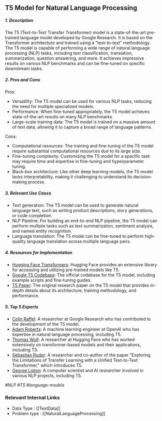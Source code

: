 ## T5 Model for Natural Language Processing

##### **1. Description**
The T5 (Text-to-Text Transfer Transformer) model is a state-of-the-art pre-trained language model developed by Google Research. It is based on the Transformer architecture and trained using a "text-to-text" methodology. The T5 model is capable of performing a wide range of natural language processing (NLP) tasks, including text classification, translation, summarization, question answering, and more. It achieves impressive results on various NLP benchmarks and can be fine-tuned on specific downstream tasks.

##### **2. Pros and Cons**
Pros:
- Versatility: The T5 model can be used for various NLP tasks, reducing the need for multiple specialized models.
- Performance: When fine-tuned appropriately, the T5 model achieves state-of-the-art results on many NLP benchmarks.
- Large-scale training data: The T5 model is trained on a massive amount of text data, allowing it to capture a broad range of language patterns.

Cons:
- Computational resources: The training and fine-tuning of the T5 model require substantial computational resources due to its large size.
- Fine-tuning complexity: Customizing the T5 model for a specific task may require time and expertise in fine-tuning and hyperparameter tuning.
- Black-box architecture: Like other deep learning models, the T5 model lacks interpretability, making it challenging to understand its decision-making process.

##### **3. Relevant Use Cases**
- Text generation: The T5 model can be used to generate natural language text, such as writing product descriptions, story generations, or code completion.
- NLP Pipeline: For building an end-to-end NLP pipeline, the T5 model can perform multiple tasks such as text summarization, sentiment analysis, and named entity recognition.
- Language translation: The T5 model can be fine-tuned to perform high-quality language translation across multiple language pairs.

##### **4. Resources for Implementation**
- [Hugging Face Transformers](https://github.com/huggingface/transformers): Hugging Face provides an extensive library for accessing and utilizing pre-trained models like T5.
- [Google T5 Codebase](https://github.com/google-research/text-to-text-transfer-transformer): The official codebase for the T5 model, including example scripts and fine-tuning guides.
- [T5 Paper](https://arxiv.org/abs/1910.10683): The original research paper on the T5 model that provides in-depth details about its architecture, training methodology, and performance.

##### **5. Top 5 Experts**
- [Colin Raffel](https://github.com/craffel): A researcher at Google Research who has contributed to the development of the T5 model.
- [Adam Roberts](https://github.com/heytitle): A machine learning engineer at OpenAI who has expertise in natural language processing, including T5.
- [Thomas Wolf](https://github.com/thomwolf): A researcher at Hugging Face who has worked extensively on transformer-based models and their applications, including T5.
- [Sebastian Ruder](https://github.com/sebastianruder): A researcher and co-author of the paper "Exploring the Limitations of Transfer Learning with a Unified Text-to-Text Transformer," which introduces T5.
- [George Lipton](https://github.com/liptons): A computer scientist and AI researcher involved in various NLP projects, including T5.

_#NLP #T5 #language-models_


 ### Relevant Internal Links
- Data Type : [[TextData]]
- Problem type : [[NaturalLanguageProcessing]]
